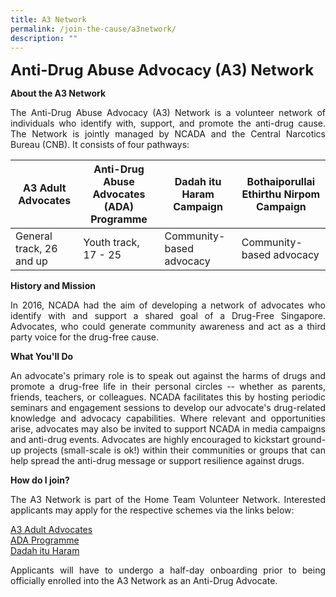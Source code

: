 ```yaml
---
title: A3 Network
permalink: /join-the-cause/a3network/
description: ""
---
```

<font size="5"> **Anti-Drug Abuse Advocacy (A3) Network**</font>

<b>**About the A3 Network**</b>

<p align="justify">The Anti-Drug Abuse Advocacy (A3) Network is a volunteer network of individuals who identify with, support, and promote the anti-drug cause. The Network is jointly managed by NCADA and the Central Narcotics Bureau (CNB). It consists of four pathways: </p>



| A3 Adult Advocates | Anti-Drug Abuse Advocates (ADA) Programme | Dadah itu Haram Campaign | Bothaiporullai Ethirthu Nirpom Campaign|
| -------- | -------- | -------- |-------- |
| General track, 26 and up    | Youth track, 17 - 25     | Community-based advocacy  | Community-based advocacy    | 

</p>

**History and Mission**
<p align="justify"> In 2016, NCADA 
had the aim of developing a network of
advocates who identify with and support a shared goal of a Drug-Free Singapore. Advocates, who could generate community awareness and act as a third party voice for the drug-free cause. </p>

**What You'll Do**
<p align="justify"> An advocate's primary role is to speak out against the harms of drugs and promote a drug-free life in their personal circles -- whether as parents, friends, teachers, or colleagues. NCADA facilitates this by hosting periodic seminars and engagement sessions to develop our advocate's drug-related knowledge and advocacy capabilities. Where relevant and opportunities arise, advocates may also be invited to support NCADA in media campaigns and anti-drug events. Advocates are highly encouraged to kickstart ground-up projects (small-scale is ok!) within their communities or groups that can help spread the anti-drug message or support resilience against drugs. </p>
	
**How do I join?**
<p align="justify">The A3 Network is part of the Home Team Volunteer Network. Interested applicants may apply for the respective schemes via the links below:
	
[A3 Adult Advocates](https://go.gov.sg/a3aavolunteer)</br>
 [ADA Programme](https://go.gov.sg/a3adavolunteer) </br>
[Dadah itu Haram](https://go.gov.sg/a3dihvolunteer) </br>

<p align="justify"> Applicants will have to undergo a half-day onboarding prior to being officially enrolled into the A3 Network as an Anti-Drug Advocate. </p>